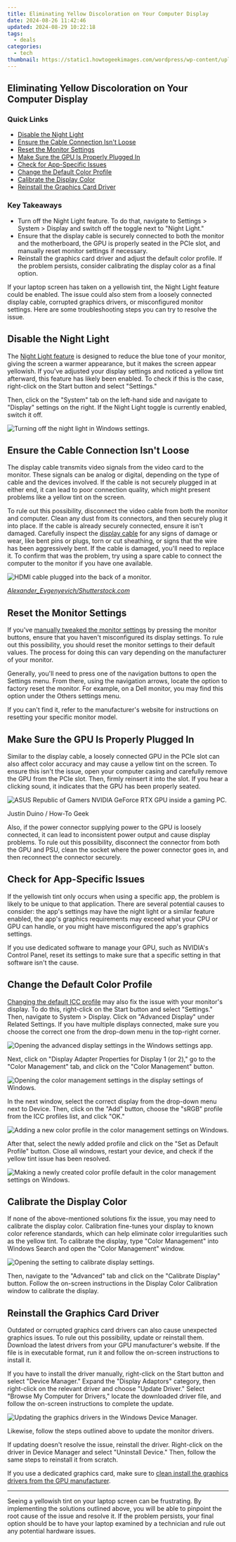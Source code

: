 ```yaml
---
title: Eliminating Yellow Discoloration on Your Computer Display
date: 2024-08-26 11:42:46
updated: 2024-08-29 10:22:18
tags:
  - deals
categories:
  - tech
thumbnail: https://static1.howtogeekimages.com/wordpress/wp-content/uploads/2024/04/a-laptop-with-the-monitor-with-a-yellow-tint-and-a-fix-icon.jpg
---
```


## Eliminating Yellow Discoloration on Your Computer Display

### Quick Links

* [Disable the Night Light](https://android-location.techidaily.com/3-effective-methods-to-fake-gps-location-on-android-for-your-nokia-g22-drfone-by-drfone-virtual/)
* [Ensure the Cable Connection Isn't Loose](https://youtube-blog.techidaily.com/024-approved-step-by-step-into-youtube-creation-crafting-your-top-10-simple-projects/)
* [Reset the Monitor Settings](https://location-fake.techidaily.com/5-easy-ways-to-change-location-on-youtube-tv-on-oppo-a79-5g-drfone-by-drfone-virtual-android/)
* [Make Sure the GPU Is Properly Plugged In](https://activate-lock.techidaily.com/3-effective-ways-to-bypass-activation-lock-from-iphone-12-pro-by-drfone-ios/)
* [Check for App-Specific Issues](https://extra-tips.techidaily.com/new-action-seekers-dream-the-ultimate-review-of-sj-cam-s6/)
* [Change the Default Color Profile](https://facebook-video-footage.techidaily.com/updated-2024-approved-designing-custom-youtube-music-sequences/)
* [Calibrate the Display Color](https://android-unlock.techidaily.com/10-easy-to-use-frp-bypass-tools-for-unlocking-google-accounts-on-lava-blaze-pro-5g-by-drfone-android/)
* [Reinstall the Graphics Card Driver](https://extra-resources.techidaily.com/in-2024-create-an-individualistic-meme-masterpiece/)

### Key Takeaways

* Turn off the Night Light feature. To do that, navigate to Settings > System > Display and switch off the toggle next to "Night Light."
* Ensure that the display cable is securely connected to both the monitor and the motherboard, the GPU is properly seated in the PCIe slot, and manually reset monitor settings if necessary.
* Reinstall the graphics card driver and adjust the default color profile. If the problem persists, consider calibrating the display color as a final option.

 If your laptop screen has taken on a yellowish tint, the Night Light feature could be enabled. The issue could also stem from a loosely connected display cable, corrupted graphics drivers, or misconfigured monitor settings. Here are some troubleshooting steps you can try to resolve the issue.

##  Disable the Night Light

 The [Night Light feature](https://apple-account.techidaily.com/in-2024-how-to-change-your-iphone-14-plus-apple-id-on-macbook-by-drfone-ios/) is designed to reduce the blue tone of your monitor, giving the screen a warmer appearance, but it makes the screen appear yellowish. If you've adjusted your display settings and noticed a yellow tint afterward, this feature has likely been enabled. To check if this is the case, right-click on the Start button and select "Settings."

 Then, click on the "System" tab on the left-hand side and navigate to "Display" settings on the right. If the Night Light toggle is currently enabled, switch it off.

![Turning off the night light in Windows settings.](https://static1.howtogeekimages.com/wordpress/wp-content/uploads/2024/04/1-turning-off-the-night-light-in-windows-settings.jpg) 

##  Ensure the Cable Connection Isn't Loose

 The display cable transmits video signals from the video card to the monitor. These signals can be analog or digital, depending on the type of cable and the devices involved. If the cable is not securely plugged in at either end, it can lead to poor connection quality, which might present problems like a yellow tint on the screen.

 To rule out this possibility, disconnect the video cable from both the monitor and computer. Clean any dust from its connectors, and then securely plug it into place. If the cable is already securely connected, ensure it isn't damaged. Carefully inspect the [display cable](https://activate-lock.techidaily.com/in-2024-how-to-remove-icloud-on-apple-iphone-13-pro-max-smoothly-by-drfone-ios/) for any signs of damage or wear, like bent pins or plugs, torn or cut sheathing, or signs that the wire has been aggressively bent. If the cable is damaged, you'll need to replace it. To confirm that was the problem, try using a spare cable to connect the computer to the monitor if you have one available.

![HDMI cable plugged into the back of a monitor.](https://static1.howtogeekimages.com/wordpress/wp-content/uploads/2022/08/shutterstock_728531827.jpg) 

_[Alexander\_Evgenyevich/Shutterstock.com](https://www.shutterstock.com/image-photo/protected-hdmi-cable-connected-monitor-728531827)_

##  Reset the Monitor Settings

 If you've [manually tweaked the monitor settings](https://win-answers.techidaily.com/effortless-ways-to-stop-your-deathloop-from-freezing-and-crashing-on-your-pc-detailed-steps-inside/) by pressing the monitor buttons, ensure that you haven't misconfigured its display settings. To rule out this possibility, you should reset the monitor settings to their default values. The process for doing this can vary depending on the manufacturer of your monitor.

 Generally, you'll need to press one of the navigation buttons to open the Settings menu. From there, using the navigation arrows, locate the option to factory reset the monitor. For example, on a Dell monitor, you may find this option under the Others settings menu.

 If you can't find it, refer to the manufacturer's website for instructions on resetting your specific monitor model.

##  Make Sure the GPU Is Properly Plugged In

 Similar to the display cable, a loosely connected GPU in the PCIe slot can also affect color accuracy and may cause a yellow tint on the screen. To ensure this isn't the issue, open your computer casing and carefully remove the GPU from the PCIe slot. Then, firmly reinsert it into the slot. If you hear a clicking sound, it indicates that the GPU has been properly seated.

![ASUS Republic of Gamers NVIDIA GeForce RTX GPU inside a gaming PC.](https://static1.howtogeekimages.com/wordpress/wp-content/uploads/2024/02/asus-republic-of-gamers-nvidia-geforce-rtx-gpu-inside-a-gaming-pc.jpg) 

Justin Duino / How-To Geek

 Also, if the power connector supplying power to the GPU is loosely connected, it can lead to inconsistent power output and cause display problems. To rule out this possibility, disconnect the connector from both the GPU and PSU, clean the socket where the power connector goes in, and then reconnect the connector securely.

##  Check for App-Specific Issues

 If the yellowish tint only occurs when using a specific app, the problem is likely to be unique to that application. There are several potential causes to consider: the app's settings may have the night light or a similar feature enabled, the app's graphics requirements may exceed what your CPU or GPU can handle, or you might have misconfigured the app's graphics settings.

 If you use dedicated software to manage your GPU, such as NVIDIA's Control Panel, reset its settings to make sure that a specific setting in that software isn't the cause.

##  Change the Default Color Profile

[Changing the default ICC profile](https://hardware-tips.techidaily.com/toms-tech-hub-unveiling-the-latest-in-computer-gear/) may also fix the issue with your monitor's display. To do this, right-click on the Start button and select "Settings." Then, navigate to System > Display. Click on "Advanced Display" under Related Settings. If you have multiple displays connected, make sure you choose the correct one from the drop-down menu in the top-right corner.

![Opening the advanced display settings in the Windows settings app.](https://static1.howtogeekimages.com/wordpress/wp-content/uploads/2024/04/2-opening-the-advanced-display-settings-in-the-windows-settings-app.jpg) 

 Next, click on "Display Adapter Properties for Display 1 (or 2)," go to the "Color Management" tab, and click on the "Color Management" button.

![Opening the color management settings in the display settings of Windows.](https://static1.howtogeekimages.com/wordpress/wp-content/uploads/2024/04/3-opening-the-color-management-settings-in-the-display-settings-of-windows.jpg) 

 In the next window, select the correct display from the drop-down menu next to Device. Then, click on the "Add" button, choose the "sRGB" profile from the ICC profiles list, and click "OK."

![Adding a new color profile in the color management settings on Windows.](https://static1.howtogeekimages.com/wordpress/wp-content/uploads/2024/04/4-adding-a-new-color-profile-in-the-color-management-settings-on-windows.jpg) 

 After that, select the newly added profile and click on the "Set as Default Profile" button. Close all windows, restart your device, and check if the yellow tint issue has been resolved.

![Making a newly created color profile default in the color management settings on Windows.](https://static1.howtogeekimages.com/wordpress/wp-content/uploads/2024/04/5-making-a-newly-created-color-profile-default-in-the-color-management-settings-on-windows.jpg) 

##  Calibrate the Display Color

 If none of the above-mentioned solutions fix the issue, you may need to calibrate the display color. Calibration fine-tunes your display to known color reference standards, which can help eliminate color irregularities such as the yellow tint. To calibrate the display, type "Color Management" into Windows Search and open the "Color Management" window.

![Opening the setting to calibrate display settings.](https://static1.howtogeekimages.com/wordpress/wp-content/uploads/2024/04/6-opening-the-setting-to-calibrate-display-settings.jpg) 

 Then, navigate to the "Advanced" tab and click on the "Calibrate Display" button. Follow the on-screen instructions in the Display Color Calibration window to calibrate the display.

##  Reinstall the Graphics Card Driver

 Outdated or corrupted graphics card drivers can also cause unexpected graphics issues. To rule out this possibility, update or reinstall them. Download the latest drivers from your GPU manufacturer's website. If the file is in executable format, run it and follow the on-screen instructions to install it.

 If you have to install the driver manually, right-click on the Start button and select "Device Manager." Expand the "Display Adaptors" category, then right-click on the relevant driver and choose "Update Driver." Select "Browse My Computer for Drivers," locate the downloaded driver file, and follow the on-screen instructions to complete the update.

![Updating the graphics drivers in the Windows Device Manager.](https://static1.howtogeekimages.com/wordpress/wp-content/uploads/2024/04/7-updating-the-graphics-drivers-in-the-windows-device-manager.jpg) 

 Likewise, follow the steps outlined above to update the monitor drivers.

 If updating doesn't resolve the issue, reinstall the driver. Right-click on the driver in Device Manager and select "Uninstall Device." Then, follow the same steps to reinstall it from scratch.

 If you use a dedicated graphics card, make sure to [clean install the graphics drivers from the GPU manufacturer](https://iphone-location.techidaily.com/6-methods-to-protect-yourself-from-location-tracking-on-apple-iphone-se-drfone-by-drfone-virtual-ios/).

---

 Seeing a yellowish tint on your laptop screen can be frustrating. By implementing the solutions outlined above, you will be able to pinpoint the root cause of the issue and resolve it. If the problem persists, your final option should be to have your laptop examined by a technician and rule out any potential hardware issues.

<ins class="adsbygoogle"
     style="display:block"
     data-ad-format="autorelaxed"
     data-ad-client="ca-pub-7571918770474297"
     data-ad-slot="1223367746"></ins>



<ins class="adsbygoogle"
     style="display:block"
     data-ad-client="ca-pub-7571918770474297"
     data-ad-slot="8358498916"
     data-ad-format="auto"
     data-full-width-responsive="true"></ins>
